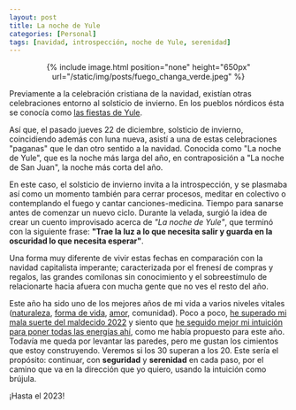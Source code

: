 ```yaml
---
layout: post
title: La noche de Yule
categories: [Personal]
tags: [navidad, introspección, noche de Yule, serenidad]
---
```


<center>
{% include image.html position="none" height="650px" url="/static/img/posts/fuego_changa_verde.jpeg" %}
</center>

Previamente a la celebración cristiana de la navidad, existían otras celebraciones entorno al solsticio de invierno. En los pueblos nórdicos ésta se conocía como [las fiestas de Yule](https://es.wikipedia.org/wiki/Yule).

Así que, el pasado jueves 22 de diciembre, solsticio de invierno, coincidiendo además con luna nueva, asistí a una de estas celebraciones "paganas" que le dan otro sentido a la navidad. Conocida como "La noche de Yule", que es la noche más larga del año, en contraposición a "La noche de San Juan", la noche más corta del año.

En este caso, el solsticio de invierno invita a la introspección, y se plasmaba así como un momento también para cerrar procesos, meditar en colectivo o contemplando el fuego y cantar canciones-medicina. Tiempo para sanarse antes de comenzar un nuevo ciclo. Durante la velada, surgió la idea de crear un cuento improvisado acerca de _"La noche de Yule"_, que terminó con la siguiente frase: __"Trae la luz a lo que necesita salir y guarda en la oscuridad lo que necesita esperar"__.

Una forma muy diferente de vivir estas fechas en comparación con la navidad capitalista imperante; caracterizada por el frenesí de compras y regalos, las grandes comilonas sin conocimiento y el sobreestímulo de relacionarte hacia afuera con mucha gente que no ves el resto del año.

Este año ha sido uno de los mejores años de mi vida a varios niveles vitales ([naturaleza](/lejos-de-la-ciudad.html), [forma de vida](/anarquia-forma-de-vida.html), [amor](/que-viva-el-amor.html), comunidad). Poco a poco, [he superado mi mala suerte del maldecido 2022](/propositos-energico-2022.html) y siento que [he seguido mejor mi intuición para poner todas las energías ahí](/seguir-tu-intuicion.html), como me había propuesto para este año. 
Todavía me queda por levantar las paredes, pero me gustan los cimientos que estoy construyendo. Veremos si los 30 superan a los 20. Este sería el propósito: continuar, con **seguridad** y **serenidad** en cada paso, por el camino que va en la dirección que yo quiero, usando la intuición como brújula.

¡Hasta el 2023!
